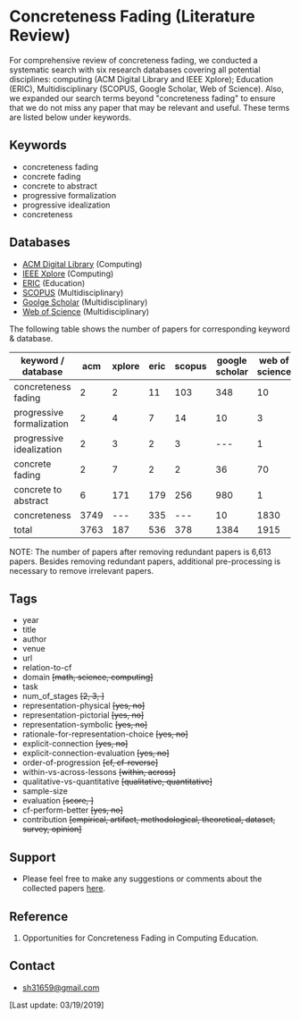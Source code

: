 # Concreteness Fading (Literature Review)

For comprehensive review of concreteness fading, we conducted a systematic search with six research databases covering all potential disciplines: computing (ACM Digital Library and IEEE Xplore); Education (ERIC), Multidisciplinary (SCOPUS, Google Scholar, Web of Science). Also, we expanded our search terms beyond "concreteness fading" to ensure that we do not miss any paper that may be relevant and useful. These terms are listed below under keywords. 

## Keywords
- concreteness fading
- concrete fading
- concrete to abstract
- progressive formalization
- progressive idealization
- concreteness 

## Databases

- [ACM Digital Library](http://dl.acm.org) (Computing)
- [IEEE Xplore](https://ieeexplore.ieee.org/Xplore/home.jsp) (Computing)
- [ERIC](https://eric.ed.gov/) (Education)
- [SCOPUS](https://www.scopus.com/search/form.uri?display=basic) (Multidisciplinary)
- [Goolge Scholar](https://scholar.google.com/) (Multidisciplinary)
- [Web of Science](https://webofknowledge.com) (Multidisciplinary)

The following table shows the number of papers for corresponding keyword & database.

|keyword / database| acm | xplore | eric | scopus | google scholar | web of science | total |
|---|---|---|---|---|---|---|---|
|concreteness fading|2|2|11|103|348|10|476|
|progressive formalization|2|4|7|14|10|3|40|
|progressive idealization|2|3|2|3|---|1|11|
|concrete fading|2|7|2|2|36|70|119|
|concrete to abstract|6|171|179|256|980|1|1593|
|concreteness|3749|---|335|---|10|1830|5924|
|total| 3763 | 187 | 536 | 378 | 1384 | 1915 | 8172 |

NOTE: The number of papers after removing redundant papers is 6,613 papers. Besides removing redundant papers, additional pre-processing is necessary to remove irrelevant papers.

## Tags

- year
- title
- author
- venue
- url
- relation-to-cf 
- domain ~~[math, science, computing]~~
- task 
- num_of_stages ~~[2, 3, ]~~
- representation-physical ~~[yes, no]~~
- representation-pictorial ~~[yes, no]~~
- representation-symbolic ~~[yes, no]~~
- rationale-for-representation-choice ~~[yes, no]~~
- explicit-connection ~~[yes, no]~~
- explicit-connection-evaluation ~~[yes, no]~~
- order-of-progression ~~[cf, cf-reverse]~~
- within-vs-across-lessons ~~[within, across]~~
- qualitative-vs-quantitative ~~[qualitative, quantitative]~~
- sample-size 
- evaluation ~~[score, ]~~
- cf-perform-better ~~[yes, no]~~
- contribution ~~[empirical, artifact, methodological, theoretical, dataset, survey, opinion]~~

## Support
- Please feel free to make any suggestions or comments about the collected papers [here](https://github.com/sanghosuh/concreteness_fading-review/issues).

## Reference
1. Opportunities for Concreteness Fading in Computing Education.

## Contact
- sh31659@gmail.com 

[Last update: 03/19/2019]

